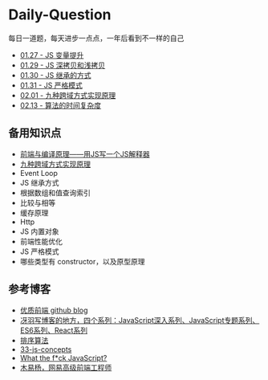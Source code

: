 # Daily-Question

每日一道题，每天进步一点点，一年后看到不一样的自己

- [01.27 - JS 变量提升](https://github.com/ravencrown/Daily-Question/issues/1)
- [01.29 - JS 深拷贝和浅拷贝](https://github.com/ravencrown/Daily-Question/issues/2)
- [01.30 - JS 继承的方式](https://github.com/ravencrown/Daily-Question/issues/3)
- [01.31 - JS 严格模式](https://github.com/ravencrown/Daily-Question/issues/4)
- [02.01 - 九种跨域方式实现原理](https://github.com/ravencrown/Daily-Question/issues/5)
- [02.13 - 算法的时间复杂度](https://github.com/ravencrown/Daily-Question/issues/6)





## 备用知识点

- [前端与编译原理——用JS写一个JS解释器](https://segmentfault.com/a/1190000017241258)
- [九种跨域方式实现原理](https://segmentfault.com/a/1190000018017118?utm_source=tag-newest)
- Event Loop
- JS 继承方式
- 根据数组和值查询索引
- 比较与相等
- 缓存原理
- Http
- JS 内置对象
- 前端性能优化
- JS 严格模式
- 哪些类型有 constructor，以及原型原理


## 参考博客

- [优质前端 github blog](https://github.com/ljianshu/Blog)
- [冴羽写博客的地方，四个系列：JavaScript深入系列、JavaScript专题系列、ES6系列、React系列](https://github.com/mqyqingfeng/Blog)
- [排序算法](https://github.com/hustcc/JS-Sorting-Algorithm)
- [33-js-concepts](https://github.com/stephentian/33-js-concepts)
- [What the f*ck JavaScript?](https://github.com/denysdovhan/wtfjs)
- [木易杨，网易高级前端工程师](https://github.com/yygmind/blog)
